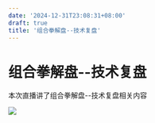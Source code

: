 ```yaml
---
date: '2024-12-31T23:08:31+08:00'
draft: true
title: '组合拳解盘--技术复盘'
---
```


# 组合拳解盘--技术复盘

本次直播讲了组合拳解盘--技术复盘相关内容

![](E:\code\replay_list\content\posts\pic\金文迪1231技术分析.jpg)
